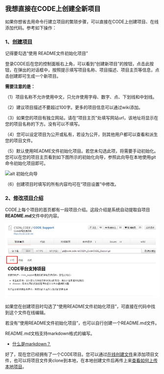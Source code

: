 ## 我想直接在CODE上创建全新项目

如果你想省去用命令行建立项目的繁琐步骤，可以直接在CODE上创建项目、在线添加代码。参考如下操作：

### 1、[创建项目](/help/CSDN_Code/code_support/FAQ_2_1) 

记得要勾选“使用 README文件初始化项目”

登录CODE后在您的控制面板右上角，可以看到“创建新项目”的按钮，点击此按钮，在弹出的对话框中，按照提示填写项目名称、项目描述、项目主页等信息，点击创建即可生成一个新项目。


**需要注意的是：**


（1）项目名称不允许使用中文，只允许使用字母、数字、点、下划线和中划线。


（2）建议项目描述不要超过100字。更多的项目信息可以通过wiki添加。


（3）如果您的项目有独立网站，请在“项目主页”处填写网站url，该地址将显示在您的项目名称的下方。没有可以不填写。
 
（4）您可以设定项目为公开或私有，若设为公开，则其他用户都可以查看和派生您的项目文件。


（5）默认使用README文件初始化项目。若您未勾选此项，将需要手动初始化。您可以在您的项目主页看到如下图所示的初始化向导，参照此向导在本地使用git命令初始化项目即可。


![alt 初始化向导](/images/FAQ_2_1_5.jpg "初始化向导")

 
（6）创建项目时填写的所有内容均可在“项目设置”中修改。

### 2、[修改项目介绍](/help/CSDN_Code/code_support/FAQ_2_7)

CODE上每个项目的首页都有一段项目介绍。这段介绍是系统自动提取自项目**README.md**文件中的内容。

![](images/FAQ_2_8_1.jpg)

如果您在创建项目时勾选了“使用README文件初始化项目”，可直接在代码中找到这个文件在线编辑。

若没有“使用README文件初始化项目”，也可以自行创建一个README.md文件。

README.md文档支持markdown格式的编写。

* [什么是markdown？](/help/CSDN_Code/code_support/new_9)


好了，现在您已经拥有了一个CODE项目。您可以通过[在线创建文件](/help/CSDN_Code/code_support/FAQ_2_6)来添加项目文件，也可以将项目文件夹clone到本地，在本地创建文件后再传上来[查看如何上传本地项目](/help/CSDN_Code/code_support/FAQ_2_4)。

